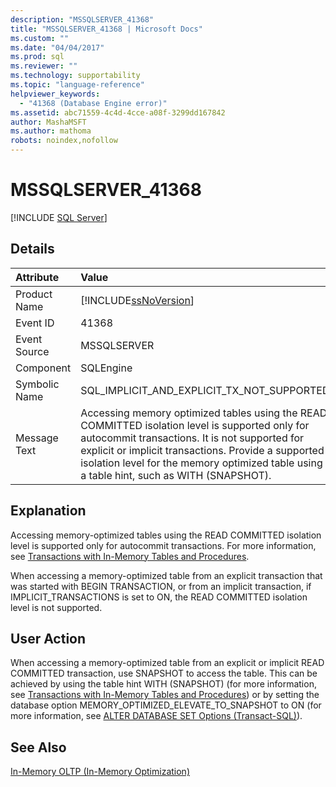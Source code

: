 ```yaml
---
description: "MSSQLSERVER_41368"
title: "MSSQLSERVER_41368 | Microsoft Docs"
ms.custom: ""
ms.date: "04/04/2017"
ms.prod: sql
ms.reviewer: ""
ms.technology: supportability
ms.topic: "language-reference"
helpviewer_keywords: 
  - "41368 (Database Engine error)"
ms.assetid: abc71559-4c4d-4cce-a08f-3299dd167842
author: MashaMSFT
ms.author: mathoma
robots: noindex,nofollow
---
```

# MSSQLSERVER_41368
 [!INCLUDE [SQL Server](../../includes/applies-to-version/sqlserver.md)]
  
## Details  
  
| Attribute | Value |  
| :-------- | :---- |  
|Product Name|[!INCLUDE[ssNoVersion](../../includes/ssnoversion-md.md)]|  
|Event ID|41368|  
|Event Source|MSSQLSERVER|  
|Component|SQLEngine|  
|Symbolic Name|SQL_IMPLICIT_AND_EXPLICIT_TX_NOT_SUPPORTED|  
|Message Text|Accessing memory optimized tables using the READ COMMITTED isolation level is supported only for autocommit transactions. It is not supported for explicit or implicit transactions. Provide a supported isolation level for the memory optimized table using a table hint, such as WITH (SNAPSHOT).|  
  
## Explanation  
Accessing memory-optimized tables using the READ COMMITTED isolation level is supported only for autocommit transactions. For more information, see [Transactions with In-Memory Tables and Procedures](~/relational-databases/in-memory-oltp/transactions-with-memory-optimized-tables.md).  
  
When accessing a memory-optimized table from an explicit transaction that was started with BEGIN TRANSACTION, or from an implicit transaction, if IMPLICIT_TRANSACTIONS is set to ON, the READ COMMITTED isolation level is not supported.  
  
## User Action  
When accessing a memory-optimized table from an explicit or implicit READ COMMITTED transaction, use SNAPSHOT to access the table. This can be achieved by using the table hint WITH (SNAPSHOT) (for more information, see [Transactions with In-Memory Tables and Procedures](~/relational-databases/in-memory-oltp/transactions-with-memory-optimized-tables.md)) or by setting the database option MEMORY_OPTIMIZED_ELEVATE_TO_SNAPSHOT to ON (for more information, see [ALTER DATABASE SET Options &#40;Transact-SQL&#41;](~/t-sql/statements/alter-database-transact-sql.md)).  
  
## See Also  
[In-Memory OLTP &#40;In-Memory Optimization&#41;](~/relational-databases/in-memory-oltp/in-memory-oltp-in-memory-optimization.md)  
  
